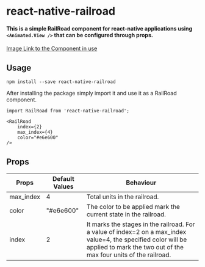 # react-native-railroad

#### This is a simple RailRoad component for react-native applications using `<Animated.View />` that can be configured through props.

[Image Link to the Component in use](res/railroad.png)

## Usage

```
npm install --save react-native-railroad
```
After installing the package simply import it and use it as a RailRoad component.

```
import RailRoad from 'react-native-railroad';

<RailRoad 
    index={2}
    max_index={4}
    color="#e6e600"
/>
```

## Props

Props | Default Values | Behaviour
----- | -------------- | --------
max_index|4| Total units in the railroad.
color|"#e6e600"| The color to be applied mark the current state in the railroad. 
index|2|It marks the stages in the railroad. For a value of index=2 on a max_index value=4, the specified color will be applied to mark the two out of the max four units of the railroad.


